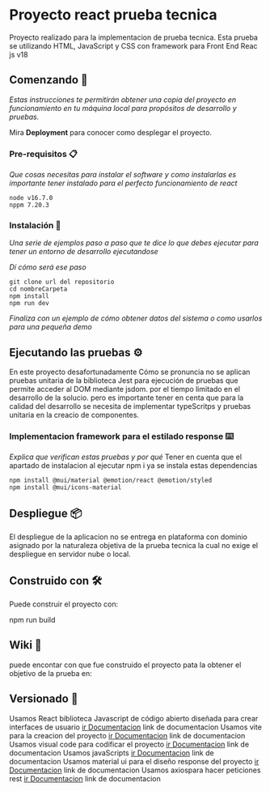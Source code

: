 # Proyecto react prueba tecnica 

Proyecto realizado para la implementacion de prueba tecnica. Esta prueba se utilizando HTML, JavaScript y CSS con framework para Front End Reac js v18


## Comenzando 🚀

_Estas instrucciones te permitirán obtener una copia del proyecto en funcionamiento en tu máquina local para propósitos de desarrollo y pruebas._

Mira **Deployment** para conocer como desplegar el proyecto.


### Pre-requisitos 📋

_Que cosas necesitas para instalar el software y como instalarlas es importante tener instalado  para el perfecto funcionamiento de react_

```
node v16.7.0
nppm 7.20.3
```

### Instalación 🔧

_Una serie de ejemplos paso a paso que te dice lo que debes ejecutar para tener un entorno de desarrollo ejecutandose_

_Dí cómo será ese paso_

```
git clone url del repositorio
cd nombreCarpeta
npm install
npm run dev 
```


_Finaliza con un ejemplo de cómo obtener datos del sistema o como usarlos para una pequeña demo_

## Ejecutando las pruebas ⚙️

En este proyecto desafortunadamente
Cómo se pronuncia no se aplican pruebas unitaria de la biblioteca Jest para ejecución de pruebas que permite acceder al DOM mediante jsdom. por el tiempo limitado en el desarrollo de la solucio. pero es importante tener en centa que para la calidad del desarrollo se necesita de implementar typeScritps y pruebas unitaria en la creacio de componentes.


### Implementacion framework para el estilado response ⌨️

_Explica que verifican estas pruebas y por qué_
Tener en cuenta que el apartado de instalacion al ejecutar npm i ya se instala estas dependencias 
```
npm install @mui/material @emotion/react @emotion/styled
npm install @mui/icons-material
```

## Despliegue 📦

El despliegue de la aplicacion no se entrega en plataforma con dominio asignado por la naturaleza objetiva de la prueba tecnica la cual no exige el despliegue en servidor nube o local.

## Construido con 🛠️

Puede construir el proyecto con:

npm run build


## Wiki 📖

puede encontar con que fue construido el proyecto pata la obtener el objetivo de la prueba en:

## Versionado 📌

Usamos React biblioteca Javascript de código abierto diseñada para crear interfaces de usuario  [ir Documentacion](https://es.reactjs.org/) link de documentacion
Usamos vite para la creacion del proyecto  [ir Documentacion](https://vitejs.dev/) link de documentacion
Usamos visual code para codificar el proyecto [ir Documentacion](https://code.visualstudio.com/) link de documentacion
Usamos javaScripts  [ir Documentacion](https://developer.mozilla.org/es/docs/Web/JavaScript) link de documentacion
Usamos material ui para el diseño response del proyecto  [ir Documentacion](https://mui.com/) link de documentacion
Usamos axiospara hacer peticiones rest  [ir Documentacion](https://axios-http.com/docs/intro) link de documentacion
